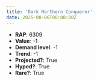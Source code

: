 ```yaml
---
title: 'Dark Northern Conqueror'
date: 2025-08-06T00:00:00Z
---
```

- **RAP**: 6309
- **Value**: -1
- **Demand level**: -1
- **Trend**: -1
- **Projected?**: True
- **Hyped?**: True
- **Rare?**: True
